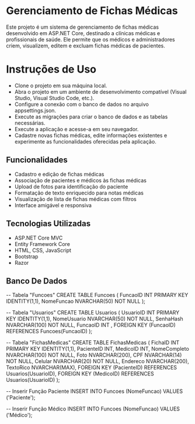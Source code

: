 # Gerenciamento de Fichas Médicas

Este projeto é um sistema de gerenciamento de fichas médicas desenvolvido em ASP.NET Core, destinado a clínicas médicas e profissionais de saúde. Ele permite que os médicos e administradores criem, visualizem, editem e excluam fichas médicas de pacientes.

# Instruções de Uso
- Clone o projeto em sua máquina local.
- Abra o projeto em um ambiente de desenvolvimento compatível (Visual Studio, Visual Studio Code, etc.).
- Configure a conexão com o banco de dados no arquivo appsettings.json.
- Execute as migrações para criar o banco de dados e as tabelas necessárias.
- Execute a aplicação e acesse-a em seu navegador.
- Cadastre novas fichas médicas, edite informações existentes e experimente as funcionalidades oferecidas pela aplicação.

## Funcionalidades

- Cadastro e edição de fichas médicas
- Associação de pacientes e médicos às fichas médicas
- Upload de fotos para identificação do paciente
- Formatação de texto enriquecido para notas médicas
- Visualização de lista de fichas médicas com filtros
- Interface amigável e responsiva

## Tecnologias Utilizadas

- ASP.NET Core MVC
- Entity Framework Core
- HTML, CSS, JavaScript
- Bootstrap
- Razor

## Banco De Dados
-- Tabela "Funcoes"
CREATE TABLE Funcoes (
    FuncaoID INT PRIMARY KEY IDENTITY(1,1),
    NomeFuncao NVARCHAR(50) NOT NULL
);

-- Tabela "Usuarios"
CREATE TABLE Usuarios (
    UsuarioID INT PRIMARY KEY IDENTITY(1,1),
    NomeUsuario NVARCHAR(50) NOT NULL,
    SenhaHash NVARCHAR(100) NOT NULL,
    FuncaoID INT ,
    FOREIGN KEY (FuncaoID) REFERENCES Funcoes(FuncaoID)
);

-- Tabela "FichasMedicas"
CREATE TABLE FichasMedicas (
    FichaID INT PRIMARY KEY IDENTITY(1,1),
    PacienteID INT,
    MedicoID INT,
    NomeCompleto NVARCHAR(100) NOT NULL,
    Foto NVARCHAR(200),
    CPF NVARCHAR(14) NOT NULL,
    Celular NVARCHAR(20) NOT NULL,
    Endereco NVARCHAR(200),
    TextoRico NVARCHAR(MAX),
    FOREIGN KEY (PacienteID) REFERENCES Usuarios(UsuarioID),
    FOREIGN KEY (MedicoID) REFERENCES Usuarios(UsuarioID)
);

-- Inserir Função Paciente
INSERT INTO Funcoes (NomeFuncao) VALUES ('Paciente');

-- Inserir Função Médico
INSERT INTO Funcoes (NomeFuncao) VALUES ('Médico');
